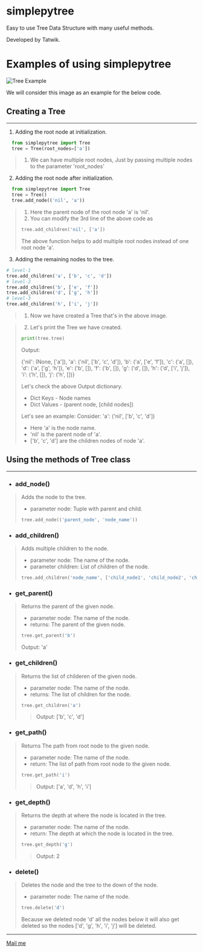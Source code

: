 # simplepytree

Easy to use Tree Data Structure with many useful methods.

Developed by Tatwik.

# Examples of using simplepytree

![Tree Example](https://adrianmejia.com/images/tree-parts.jpg)

We will consider this image as an example for the below code.

## Creating a Tree
---

1. Adding the root node at initialization.

```python
  from simplepytree import Tree
  tree = Tree(root_nodes=['a'])
```

> 1. We can have multiple root nodes, Just by passing multiple nodes to the parameter 'root_nodes'

2. Adding the root node after initialization.

```python
  from simplepytree import Tree
  tree = Tree()
  tree.add_node(('nil', 'a'))
```

> 1. Here the parent node of the root node 'a' is 'nil'.
> 2. You can modify the 3rd line of the above code as 
> ```python
> tree.add_children('nil', ['a'])
> ```
> The above function helps to add multiple root nodes instead of one root node 'a'.

3. Adding the remaining nodes to the tree.

```python
# level-1
tree.add_children('a', ['b', 'c', 'd'])
# level-2
tree.add_children('b', ['e', 'f'])
tree.add_children('d', ['g', 'h'])
# level-3
tree.add_children('h', ['i', 'j'])
```
> 1. Now we have created a Tree that's in the above image.

> 2. Let's print the Tree we have created.
> ```python
> print(tree.tree)
> ```
> Output:
> 
> {'nil': (None, ['a']), 'a': ('nil', ['b', 'c', 'd']), 'b': ('a', ['e', 'f']), 'c': ('a', []), 'd': ('a', ['g', 'h']), 'e': ('b', []), 'f': ('b', []), 'g': ('d', []), 'h': ('d', ['i', 'j']), 'i': ('h', []), 'j': ('h', [])}
> 
> Let's check the above Output dictionary.
> - Dict Keys - Node names
> - Dict Values - (parent node, [child nodes])
> 
> Let's see an example:
> Consider: 'a': ('nil', ['b', 'c', 'd'])
> - Here 'a' is the node name.
> - 'nil' is the parent node of 'a'.
> - ['b', 'c', 'd'] are the children nodes of node 'a'.

## Using the methods of Tree class
---

- ### add_node()
> Adds the node to the tree.
> - parameter node: Tuple with parent and child.
> ```python
> tree.add_node(('parent_node', 'node_name'))
> ```

- ### add_children()
> Adds multiple children to the node.
> - parameter node: The name of the node.
> - parameter children: List of children of the node.
> ```python
> tree.add_children('node_name', ['child_node1', 'child_node2', 'child_node3'])
> ```

- ### get_parent()
> Returns the parent of the given node.
> - parameter node: The name of the node.
> - returns: The parent of the given node.
> ```python
> tree.get_parent('b')
> ```
> Output: 'a'

- ### get_children()
> Returns the list of childeren of the given node.
> - parameter node: The name of the node.
> - returns: The list of children for the node.
> ```python
> tree.get_children('a')
> ```
> > Output: ['b', 'c', 'd']

- ### get_path()
> Returns The path from root node to the given node.
> - parameter node: The name of the node.
> - return: The list of path from root node to the given node.
> ```python
> tree.get_path('i')
> ```
> > Output: ['a', 'd', 'h', 'i']

- ### get_depth()
> Returns the depth at where the node is located in the tree.
> - parameter node: The name of the node.
> - return: The depth at which the node is located in the tree.
> ```python
> tree.get_depth('g')
> ```
> > Output: 2

- ### delete()
> Deletes the node and the tree to the down of the node.
> - parameter node: The name of the node.
> ```python
> tree.delete('d')
> ```
> Because we deleted node 'd' all the nodes below it will also get deleted so the nodes ['d', 'g', 'h', 'i', 'j'] will be deleted.

---

[Mail me](mailto:sreenu143anupama@gmail.com)
